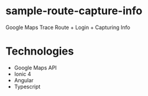 # sample-route-capture-info
Google Maps Trace Route + Login + Capturing Info

# Technologies
* Google Maps API
* Ionic 4
* Angular
* Typescript
